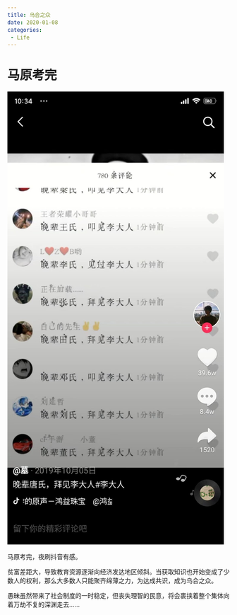 ```yaml
---
title: 乌合之众
date: 2020-01-08
categories:
 - Life
---
```



# 马原考完

![img](./assets/zzzd.jpeg)

马原考完，夜刷抖音有感。 

贫富差距大，导致教育资源逐渐向经济发达地区倾斜。当获取知识也开始变成了少数人的权利，那么大多数人只能聚齐绵薄之力，为达成共识，成为乌合之众。

愚昧虽然带来了社会制度的一时稳定，但丧失理智的民意，将会裹挟着整个集体向着万劫不复的深渊走去……
